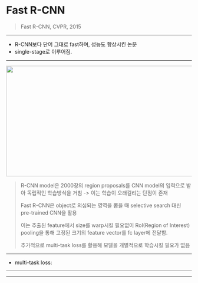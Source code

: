 # Fast R-CNN
> Fast R-CNN, CVPR, 2015
---
* R-CNN보다 단어 그대로 fast하며, 성능도 향상시킨 논문
* single-stage로 이루어짐.

---
<img src="https://github.com/mingii4922/object-detection/assets/79297596/c47bbdb7-afde-4b1a-94d9-792fbed69789" width="600" height="300">

> R-CNN model은 2000장의 region proposals를 CNN model의 입력으로 받아 독립적인 학습방식을 거침 -> 이는 학습이 오래걸리는 단점이 존재
>
> Fast R-CNN은 object로 의심되는 영역을 뽑을 때 selective search 대신 pre-trained CNN을 활용
>
> 이는 추출된 feature에서 size를 warp시킬 필요없이 RoI(Region of Interest) pooling을 통해 고정된 크기의 feature vector를 fc layer에 전달함.
>
> 추가적으로 multi-task loss를 활용해 모델을 개별적으로 학습시킬 필요가 없음

---
* multi-task loss:

---

---
